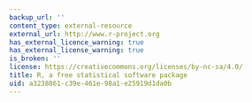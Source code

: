 ```yaml
---
backup_url: ''
content_type: external-resource
external_url: http://www.r-project.org
has_external_licence_warning: true
has_external_license_warning: true
is_broken: ''
license: https://creativecommons.org/licenses/by-nc-sa/4.0/
title: R, a free statistical software package
uid: a3238861-c39e-461e-98a1-e25919d1da0b
---
```


